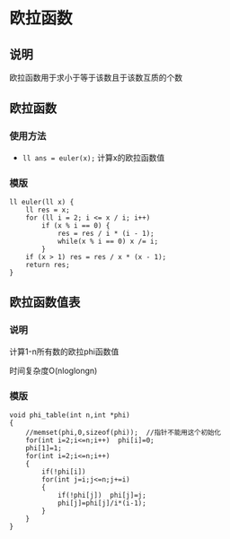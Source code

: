 # 欧拉函数

## 说明
欧拉函数用于求小于等于该数且于该数互质的个数

## 欧拉函数
### 使用方法
* `ll ans = euler(x);` 计算x的欧拉函数值

### 模版
```
ll euler(ll x) {
    ll res = x;
    for (ll i = 2; i <= x / i; i++)
        if (x % i == 0) {
            res = res / i * (i - 1);
            while(x % i == 0) x /= i;
        }
    if (x > 1) res = res / x * (x - 1);
    return res;
}
```

## 欧拉函数值表
### 说明

计算1-n所有数的欧拉phi函数值 

时间复杂度O(nloglongn)  

### 模版
```
void phi_table(int n,int *phi)  
{  
    //memset(phi,0,sizeof(phi));  //指针不能用这个初始化   
    for(int i=2;i<=n;i++)  phi[i]=0;  
    phi[1]=1;  
    for(int i=2;i<=n;i++)  
    {  
        if(!phi[i])   
        for(int j=i;j<=n;j+=i)  
        {  
            if(!phi[j])  phi[j]=j;  
            phi[j]=phi[j]/i*(i-1);  
        }  
    }   
}  
```